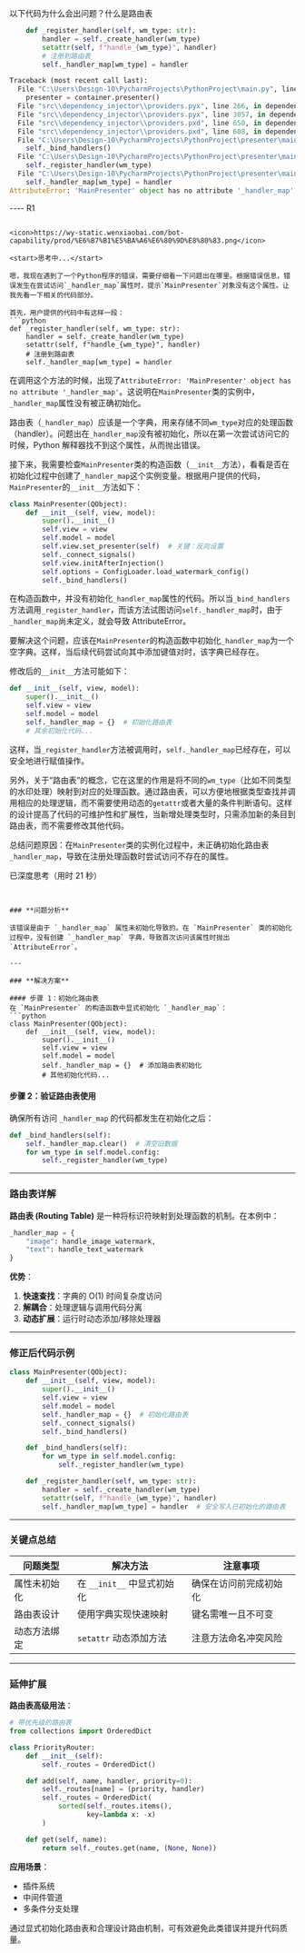 以下代码为什么会出问题？什么是路由表

```python
    def _register_handler(self, wm_type: str):
        handler = self._create_handler(wm_type)
        setattr(self, f"handle_{wm_type}", handler)
        # 注册到路由表
        self._handler_map[wm_type] = handler
```

```python
Traceback (most recent call last):
  File "C:\Users\Design-10\PycharmProjects\PythonProject\main.py", line 16, in main
    presenter = container.presenter()
  File "src\\dependency_injector\\providers.pyx", line 266, in dependency_injector.providers.Provider.__call__
  File "src\\dependency_injector\\providers.pyx", line 3057, in dependency_injector.providers.Singleton._provide
  File "src\\dependency_injector\\providers.pxd", line 650, in dependency_injector.providers.__factory_call
  File "src\\dependency_injector\\providers.pxd", line 608, in dependency_injector.providers.__call
  File "C:\Users\Design-10\PycharmProjects\PythonProject\presenter\main_presenter.py", line 26, in __init__
    self._bind_handlers()
  File "C:\Users\Design-10\PycharmProjects\PythonProject\presenter\main_presenter.py", line 31, in _bind_handlers
    self._register_handler(wm_type)
  File "C:\Users\Design-10\PycharmProjects\PythonProject\presenter\main_presenter.py", line 37, in _register_handler
    self._handler_map[wm_type] = handler
AttributeError: 'MainPresenter' object has no attribute '_handler_map'
```

---- R1

````ys_think

<icon>https://wy-static.wenxiaobai.com/bot-capability/prod/%E6%B7%B1%E5%BA%A6%E6%80%9D%E8%80%83.png</icon>

<start>思考中...</start>

嗯，我现在遇到了一个Python程序的错误，需要仔细看一下问题出在哪里。根据错误信息，错误发生在尝试访问`_handler_map`属性时，提示`MainPresenter`对象没有这个属性。让我先看一下相关的代码部分。

首先，用户提供的代码中有这样一段：
```python
def _register_handler(self, wm_type: str):
    handler = self._create_handler(wm_type)
    setattr(self, f"handle_{wm_type}", handler)
    # 注册到路由表
    self._handler_map[wm_type] = handler
````

在调用这个方法的时候，出现了`AttributeError: 'MainPresenter' object has no attribute '_handler_map'`。这说明在`MainPresenter`类的实例中，`_handler_map`属性没有被正确初始化。

路由表（`_handler_map`）应该是一个字典，用来存储不同`wm_type`对应的处理函数（handler）。问题出在`_handler_map`没有被初始化，所以在第一次尝试访问它的时候，Python 解释器找不到这个属性，从而抛出错误。

接下来，我需要检查`MainPresenter`类的构造函数（`__init__`方法），看看是否在初始化过程中创建了`_handler_map`这个实例变量。根据用户提供的代码，`MainPresenter`的`__init__`方法如下：

```python
class MainPresenter(QObject):
    def __init__(self, view, model):
        super().__init__()
        self.view = view
        self.model = model
        self.view.set_presenter(self)  # 关键：反向设置
        self._connect_signals()
        self.view.initAfterInjection()
        self.options = ConfigLoader.load_watermark_config()
        self._bind_handlers()
```

在构造函数中，并没有初始化`_handler_map`属性的代码。所以当`_bind_handlers`方法调用`_register_handler`，而该方法试图访问`self._handler_map`时，由于`_handler_map`尚未定义，就会导致 AttributeError。

要解决这个问题，应该在`MainPresenter`的构造函数中初始化`_handler_map`为一个空字典。这样，当后续代码尝试向其中添加键值对时，该字典已经存在。

修改后的`__init__`方法可能如下：

```python
def __init__(self, view, model):
    super().__init__()
    self.view = view
    self.model = model
    self._handler_map = {}  # 初始化路由表
    # 其余初始化代码...
```

这样，当`_register_handler`方法被调用时，`self._handler_map`已经存在，可以安全地进行赋值操作。

另外，关于“路由表”的概念，它在这里的作用是将不同的`wm_type`（比如不同类型的水印处理）映射到对应的处理函数。通过路由表，可以方便地根据类型查找并调用相应的处理逻辑，而不需要使用动态的`getattr`或者大量的条件判断语句。这样的设计提高了代码的可维护性和扩展性，当新增处理类型时，只需添加新的条目到路由表，而不需要修改其他代码。

总结问题原因：在`MainPresenter`类的实例化过程中，未正确初始化路由表`_handler_map`，导致在注册处理函数时尝试访问不存在的属性。

<end>已深度思考（用时 21 秒）</end>

````


### **问题分析**

该错误是由于 `_handler_map` 属性未初始化导致的。在 `MainPresenter` 类的初始化过程中，没有创建 `_handler_map` 字典，导致首次访问该属性时抛出 `AttributeError`。

---

### **解决方案**

#### 步骤 1：初始化路由表
在 `MainPresenter` 的构造函数中显式初始化 `_handler_map`：
```python
class MainPresenter(QObject):
    def __init__(self, view, model):
        super().__init__()
        self.view = view
        self.model = model
        self._handler_map = {}  # 添加路由表初始化
        # 其他初始化代码...
````

#### 步骤 2：验证路由表使用

确保所有访问 `_handler_map` 的代码都发生在初始化之后：

```python
def _bind_handlers(self):
    self._handler_map.clear()  # 清空旧数据
    for wm_type in self.model.config:
        self._register_handler(wm_type)
```

---

### **路由表详解**

**路由表 (Routing Table)** 是一种将标识符映射到处理函数的机制。在本例中：

```python
_handler_map = {
    "image": handle_image_watermark,
    "text": handle_text_watermark
}
```

**优势**：

1. **快速查找**：字典的 O(1) 时间复杂度访问
2. **解耦合**：处理逻辑与调用代码分离
3. **动态扩展**：运行时动态添加/移除处理器

---

### **修正后代码示例**

```python
class MainPresenter(QObject):
    def __init__(self, view, model):
        super().__init__()
        self.view = view
        self.model = model
        self._handler_map = {}  # 初始化路由表
        self._connect_signals()
        self._bind_handlers()

    def _bind_handlers(self):
        for wm_type in self.model.config:
            self._register_handler(wm_type)

    def _register_handler(self, wm_type: str):
        handler = self._create_handler(wm_type)
        setattr(self, f"handle_{wm_type}", handler)
        self._handler_map[wm_type] = handler  # 安全写入已初始化的路由表
```

---

### **关键点总结**

| 问题类型     | 解决方法                   | 注意事项               |
| ------------ | -------------------------- | ---------------------- |
| 属性未初始化 | 在 `__init__` 中显式初始化 | 确保在访问前完成初始化 |
| 路由表设计   | 使用字典实现快速映射       | 键名需唯一且不可变     |
| 动态方法绑定 | `setattr` 动态添加方法     | 注意方法命名冲突风险   |

---

### **延伸扩展**

**路由表高级用法**：

```python
# 带优先级的路由表
from collections import OrderedDict

class PriorityRouter:
    def __init__(self):
        self._routes = OrderedDict()

    def add(self, name, handler, priority=0):
        self._routes[name] = (priority, handler)
        self._routes = OrderedDict(
            sorted(self._routes.items(),
                   key=lambda x: -x)
        )

    def get(self, name):
        return self._routes.get(name, (None, None))
```

**应用场景**：

- 插件系统
- 中间件管道
- 多条件分支处理

通过显式初始化路由表和合理设计路由机制，可有效避免此类错误并提升代码质量。
